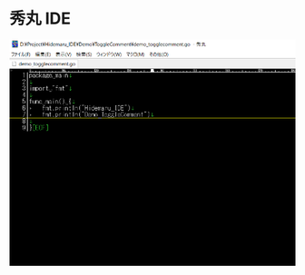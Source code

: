 # 秀丸 IDE

![ToggleComment](https://github.com/kaku86/hidemaru_ide/blob/master/Demo/ToggleComment/Demo_ToggleComment.gif)
